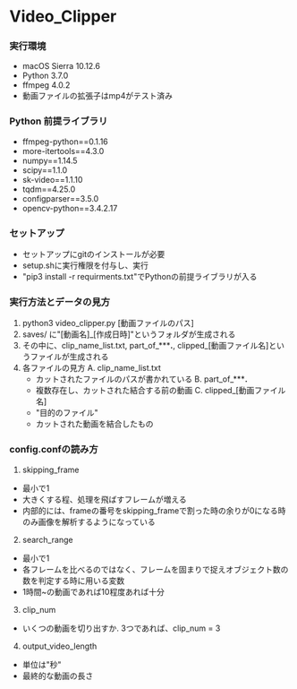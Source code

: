 # Video_Clipper
### 実行環境
- macOS Sierra 10.12.6
- Python 3.7.0
- ffmpeg 4.0.2
- 動画ファイルの拡張子はmp4がテスト済み

### Python 前提ライブラリ
- ffmpeg-python==0.1.16
- more-itertools==4.3.0
- numpy==1.14.5
- scipy==1.1.0
- sk-video==1.1.10
- tqdm==4.25.0
- configparser==3.5.0
- opencv-python==3.4.2.17

### セットアップ
- セットアップにgitのインストールが必要
- setup.shに実行権限を付与し、実行
- "pip3 install -r requirments.txt"でPythonの前提ライブラリが入る

### 実行方法とデータの見方
1. python3 video_clipper.py [動画ファイルのパス]
2. saves/ に"[動画名]_[作成日時]"というフォルダが生成される
3. その中に、clip_name_list.txt, part_of_*****.**, clipped_[動画ファイル名]というファイルが生成される
4. 各ファイルの見方
    A. clip_name_list.txt
    - カットされたファイルのパスが書かれている
    B. part_of_*****.**
    - 複数存在し、カットされた結合する前の動画
    C. clipped_[動画ファイル名]
    - "目的のファイル"
    - カットされた動画を結合したもの

### config.confの読み方
1. skipping_frame
- 最小で1
- 大きくする程、処理を飛ばすフレームが増える
- 内部的には、frameの番号をskipping_frameで割った時の余りが0になる時のみ画像を解析するようになっている
2. search_range
- 最小で1
- 各フレームを比べるのではなく、フレームを固まりで捉えオブジェクト数の数を判定する時に用いる変数
- 1時間~の動画であれば10程度あれば十分
3. clip_num
- いくつの動画を切り出すか. 3つであれば、clip_num = 3
4. output_video_length
- 単位は"秒"
- 最終的な動画の長さ

